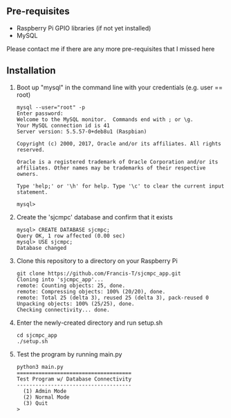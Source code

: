 ## Pre-requisites
- Raspberry Pi GPIO libraries (if not yet installed)
- MySQL

Please contact me if there are any more pre-requisites that I missed here

## Installation
1. Boot up "mysql" in the command line with your credentials (e.g. user == root)
    ```
    mysql --user="root" -p
    Enter password:
    Welcome to the MySQL monitor.  Commands end with ; or \g.
    Your MySQL connection id is 41
    Server version: 5.5.57-0+deb8u1 (Raspbian)

    Copyright (c) 2000, 2017, Oracle and/or its affiliates. All rights reserved.

    Oracle is a registered trademark of Oracle Corporation and/or its
    affiliates. Other names may be trademarks of their respective
    owners.

    Type 'help;' or '\h' for help. Type '\c' to clear the current input statement.
    
    mysql>
    ```
    
2. Create the 'sjcmpc' database and confirm that it exists
    ```
    mysql> CREATE DATABASE sjcmpc;
    Query OK, 1 row affected (0.00 sec)
    mysql> USE sjcmpc;
    Database changed
    ```
3. Clone this repository to a directory on your Raspberry Pi
    ```
    git clone https://github.com/Francis-T/sjcmpc_app.git
    Cloning into 'sjcmpc_app'...
    remote: Counting objects: 25, done.
    remote: Compressing objects: 100% (20/20), done.
    remote: Total 25 (delta 3), reused 25 (delta 3), pack-reused 0
    Unpacking objects: 100% (25/25), done.
    Checking connectivity... done.
    ```
4. Enter the newly-created directory and run setup.sh
    ```
    cd sjcmpc_app
    ./setup.sh
    ```
5. Test the program by running main.py
    ```
    python3 main.py
    =====================================
    Test Program w/ Database Connectivity
    -------------------------------------
      (1) Admin Mode
      (2) Normal Mode
      (3) Quit
    > 

    ```
  

